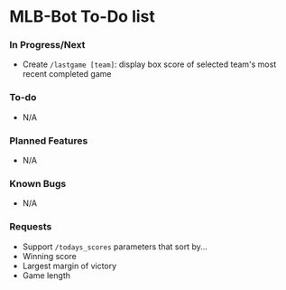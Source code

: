 # MLB-Bot To-Do list
### In Progress/Next
- Create `/lastgame [team]`: display box score of selected team's most recent completed game
### To-do
- N/A
### Planned Features
- N/A
### Known Bugs
- N/A
### Requests
- Support `/todays_scores` parameters that sort by...
 - Winning score
 - Largest margin of victory
 - Game length